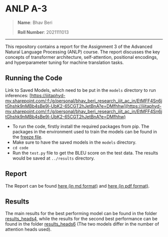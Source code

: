 # ANLP A-3

> **Name**: Bhav Beri
>
> **Roll Number**: 2021111013

----

This repository contains a report for the Assignment 3 of the Advanced Natural Language Processing (ANLP) course. The report discusses the key concepts of transformer architecture, self-attention, positional encodings, and hyperparameter tuning for machine translation tasks.

## Running the Code

Link to Saved Models, which need to be put in the `models` directory to run inferences: [https://iiitaphyd-my.sharepoint.com/:f:/g/personal/bhav_beri_research_iiit_ac_in/EtMFF4Sn6jtGhshk9nMBb4sBe9l-UbK2-65CGT2hJetBnA?e=DMfhhw](https://iiitaphyd-my.sharepoint.com/:f:/g/personal/bhav_beri_research_iiit_ac_in/EtMFF4Sn6jtGhshk9nMBb4sBe9l-UbK2-65CGT2hJetBnA?e=DMfhhw)

- To run the code, firstly install the required packages from pip. The packages in the environment used to train the models can be found in the [freeze file](./code/freeze_file.txt).
- Make sure to have the saved models in the `models` directory.
- `cd code`
- Run the `test.py` file to get the BLEU score on the test data. The results would be saved at `../results` directory.

## Report
The Report can be found [here (in md format)](./report.md) and [here (in pdf format)](./report.pdf).

## Results
The main results for the best performing model can be found in the folder [results_heads4](./results_heads4/), while the results for the second best performance can be found in the folder [results_heads6](./results_heads6/) (The two models differ in the number of attention heads used).